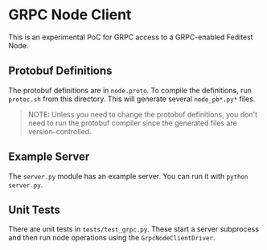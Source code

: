 # GRPC Node Client

This is an experimental PoC for GRPC access to a GRPC-enabled Feditest Node.

## Protobuf Definitions

The protobuf definitions are in `node.proto`. To compile the definitions, run `protoc.sh` from this directory. This will generate several `node_pb*.py*` files. 

> NOTE: Unless you need to change the protobuf definitions, you don't need to run the protobuf compiler since the generated files are version-controlled.

## Example Server

The `server.py` module has an example server. You can run it with `python server.py`.

## Unit Tests

There are unit tests in `tests/test_grpc.py`. These start a server subprocess and then run node operations using the `GrpcNodeClientDriver`.

